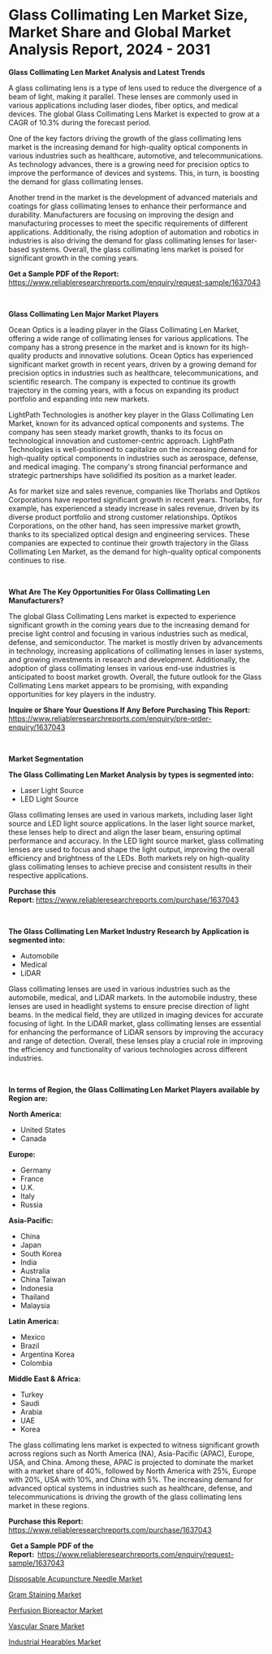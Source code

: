 <p><h1>Glass Collimating Len Market Size, Market Share and Global Market Analysis Report, 2024 - 2031</h1></p><p><strong>Glass Collimating Len Market Analysis and Latest Trends</strong></p>
<p><p>A glass collimating lens is a type of lens used to reduce the divergence of a beam of light, making it parallel. These lenses are commonly used in various applications including laser diodes, fiber optics, and medical devices. The global Glass Collimating Lens Market is expected to grow at a CAGR of 10.3% during the forecast period.</p><p>One of the key factors driving the growth of the glass collimating lens market is the increasing demand for high-quality optical components in various industries such as healthcare, automotive, and telecommunications. As technology advances, there is a growing need for precision optics to improve the performance of devices and systems. This, in turn, is boosting the demand for glass collimating lenses.</p><p>Another trend in the market is the development of advanced materials and coatings for glass collimating lenses to enhance their performance and durability. Manufacturers are focusing on improving the design and manufacturing processes to meet the specific requirements of different applications. Additionally, the rising adoption of automation and robotics in industries is also driving the demand for glass collimating lenses for laser-based systems. Overall, the glass collimating lens market is poised for significant growth in the coming years.</p></p>
<p><strong>Get a Sample PDF of the Report:&nbsp;</strong> <a href="https://www.reliableresearchreports.com/enquiry/request-sample/1637043">https://www.reliableresearchreports.com/enquiry/request-sample/1637043</a></p>
<p>&nbsp;</p>
<p><strong>Glass Collimating Len Major Market Players</strong></p>
<p><p>Ocean Optics is a leading player in the Glass Collimating Len Market, offering a wide range of collimating lenses for various applications. The company has a strong presence in the market and is known for its high-quality products and innovative solutions. Ocean Optics has experienced significant market growth in recent years, driven by a growing demand for precision optics in industries such as healthcare, telecommunications, and scientific research. The company is expected to continue its growth trajectory in the coming years, with a focus on expanding its product portfolio and expanding into new markets.</p><p>LightPath Technologies is another key player in the Glass Collimating Len Market, known for its advanced optical components and systems. The company has seen steady market growth, thanks to its focus on technological innovation and customer-centric approach. LightPath Technologies is well-positioned to capitalize on the increasing demand for high-quality optical components in industries such as aerospace, defense, and medical imaging. The company's strong financial performance and strategic partnerships have solidified its position as a market leader.</p><p>As for market size and sales revenue, companies like Thorlabs and Optikos Corporations have reported significant growth in recent years. Thorlabs, for example, has experienced a steady increase in sales revenue, driven by its diverse product portfolio and strong customer relationships. Optikos Corporations, on the other hand, has seen impressive market growth, thanks to its specialized optical design and engineering services. These companies are expected to continue their growth trajectory in the Glass Collimating Len Market, as the demand for high-quality optical components continues to rise.</p></p>
<p>&nbsp;</p>
<p><strong>What Are The Key Opportunities For Glass Collimating Len Manufacturers?</strong></p>
<p><p>The global Glass Collimating Lens market is expected to experience significant growth in the coming years due to the increasing demand for precise light control and focusing in various industries such as medical, defense, and semiconductor. The market is mostly driven by advancements in technology, increasing applications of collimating lenses in laser systems, and growing investments in research and development. Additionally, the adoption of glass collimating lenses in various end-use industries is anticipated to boost market growth. Overall, the future outlook for the Glass Collimating Lens market appears to be promising, with expanding opportunities for key players in the industry.</p></p>
<p><strong>Inquire or Share Your Questions If Any Before Purchasing This Report:</strong> <a href="https://www.reliableresearchreports.com/enquiry/pre-order-enquiry/1637043">https://www.reliableresearchreports.com/enquiry/pre-order-enquiry/1637043</a></p>
<p>&nbsp;</p>
<p><strong>Market Segmentation</strong></p>
<p><strong>The Glass Collimating Len Market Analysis by types is segmented into:</strong></p>
<p><ul><li>Laser Light Source</li><li>LED Light Source</li></ul></p>
<p><p>Glass collimating lenses are used in various markets, including laser light source and LED light source applications. In the laser light source market, these lenses help to direct and align the laser beam, ensuring optimal performance and accuracy. In the LED light source market, glass collimating lenses are used to focus and shape the light output, improving the overall efficiency and brightness of the LEDs. Both markets rely on high-quality glass collimating lenses to achieve precise and consistent results in their respective applications.</p></p>
<p><strong>Purchase this Report:&nbsp;</strong><a href="https://www.reliableresearchreports.com/purchase/1637043">https://www.reliableresearchreports.com/purchase/1637043</a></p>
<p>&nbsp;</p>
<p><strong>The Glass Collimating Len Market Industry Research by Application is segmented into:</strong></p>
<p><ul><li>Automobile</li><li>Medical</li><li>LiDAR</li></ul></p>
<p><p>Glass collimating lenses are used in various industries such as the automobile, medical, and LiDAR markets. In the automobile industry, these lenses are used in headlight systems to ensure precise direction of light beams. In the medical field, they are utilized in imaging devices for accurate focusing of light. In the LiDAR market, glass collimating lenses are essential for enhancing the performance of LiDAR sensors by improving the accuracy and range of detection. Overall, these lenses play a crucial role in improving the efficiency and functionality of various technologies across different industries.</p></p>
<p>&nbsp;</p>
<p><strong>In terms of Region, the Glass Collimating Len Market Players available by Region are:</strong></p>
<p>
    <p> <strong> North America: </strong>
        <ul>
            <li>United States</li>
            <li>Canada</li>
        </ul>
        </p> 
    <p> <strong> Europe: </strong>
        <ul>
            <li>Germany</li>
            <li>France</li>
            <li>U.K.</li>
            <li>Italy</li>
            <li>Russia</li>
        </ul>
        </p> 
    <p> <strong> Asia-Pacific: </strong>
        <ul>
            <li>China</li>
            <li>Japan</li>
            <li>South Korea</li>
            <li>India</li>
            <li>Australia</li>
            <li>China Taiwan</li>
            <li>Indonesia</li>
            <li>Thailand</li>
            <li>Malaysia</li>
        </ul>
        </p> 
    <p> <strong> Latin America: </strong>
        <ul>
            <li>Mexico</li>
            <li>Brazil</li>
            <li>Argentina Korea</li>
            <li>Colombia</li>
        </ul>
        </p> 
    <p> <strong> Middle East & Africa: </strong>
        <ul>
            <li>Turkey</li>
            <li>Saudi</li>
            <li>Arabia</li>
            <li>UAE</li>
            <li>Korea</li>
        </ul>
    </p>
    </p>
<p><p>The glass collimating lens market is expected to witness significant growth across regions such as North America (NA), Asia-Pacific (APAC), Europe, USA, and China. Among these, APAC is projected to dominate the market with a market share of 40%, followed by North America with 25%, Europe with 20%, USA with 10%, and China with 5%. The increasing demand for advanced optical systems in industries such as healthcare, defense, and telecommunications is driving the growth of the glass collimating lens market in these regions.</p></p>
<p><strong>Purchase this Report: </strong><a href="https://www.reliableresearchreports.com/purchase/1637043">https://www.reliableresearchreports.com/purchase/1637043</a></p>
<p>&nbsp;<strong>Get a Sample PDF of the Report:&nbsp;&nbsp;</strong><a href="https://www.reliableresearchreports.com/enquiry/request-sample/1637043">https://www.reliableresearchreports.com/enquiry/request-sample/1637043</a></p>
<p><strong></strong></p>
<p><p><a href="https://medium.com/@ameliahaleyi77567/disposable-acupuncture-needle-market-analysis-its-cagr-market-segmentation-and-global-industry-767118ee1401">Disposable Acupuncture Needle Market</a></p><p><a href="https://medium.com/@shanieprice69879/gram-staining-market-exploring-market-share-market-trends-and-future-growth-9de7baecbbdb">Gram Staining Market</a></p><p><a href="https://medium.com/@dorothybrooks53/perfusion-bioreactor-market-size-cagr-trends-2024-2030-089432e38438">Perfusion Bioreactor Market</a></p><p><a href="https://medium.com/@dorothybrooks53/vascular-snare-market-research-report-its-history-and-forecast-2024-to-2031-33d6af60c0fb">Vascular Snare Market</a></p><p><a href="https://medium.com/@shanieprice69879/industrial-hearables-market-competitive-analysis-market-trends-and-forecast-to-2031-6b99075efd46">Industrial Hearables Market</a></p></p>